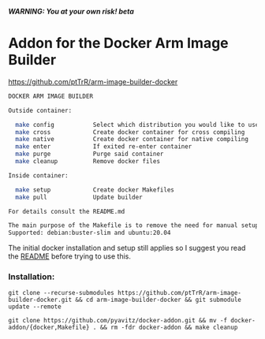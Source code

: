 ***WARNING: You at your own risk! beta***

# Addon for the Docker Arm Image Builder

https://github.com/ptTrR/arm-image-builder-docker

```sh
DOCKER ARM IMAGE BUILDER

Outside container: 

  make config           Select which distribution you would like to use
  make cross            Create docker container for cross compiling
  make native           Create docker container for native compiling
  make enter            If exited re-enter container
  make purge            Purge said container
  make cleanup          Remove docker files

Inside container: 

  make setup            Create docker Makefiles
  make pull             Update builder

For details consult the README.md

```

```sh
The main purpose of the Makefile is to remove the need for manual setup
Supported: debian:buster-slim and ubuntu:20.04
```

The initial docker installation and setup still applies so I suggest you
read the [README](https://github.com/ptTrR/arm-image-builder-docker/blob/main/README.md) before trying to use this.

### Installation:
`git clone --recurse-submodules https://github.com/ptTrR/arm-image-builder-docker.git && cd arm-image-builder-docker && git submodule update --remote`

`git clone https://github.com/pyavitz/docker-addon.git && mv -f docker-addon/{docker,Makefile} . && rm -fdr docker-addon && make cleanup`
